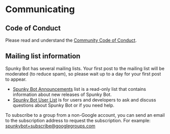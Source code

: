 # Communicating

## Code of Conduct

Please read and understand the [Community Code of Conduct](code-of-conduct.md).

## Mailing list information

Spunky Bot has several mailing lists. Your first post to the mailing list will be moderated (to reduce spam), so please wait up to a day for your first post to appear.

* [Spunky Bot Announcements](https://groups.google.com/group/spunkybot-announce) list is a read-only list that contains information about new releases of Spunky Bot.
* [Spunky Bot User List](https://groups.google.com/group/spunkybot) is for users and developers to ask and discuss questions about Spunky Bot or if you need help.

To subscribe to a group from a non-Google account, you can send an email to the subscription address to request the subscription. For example: spunkybot+subscribe@googlegroups.com
